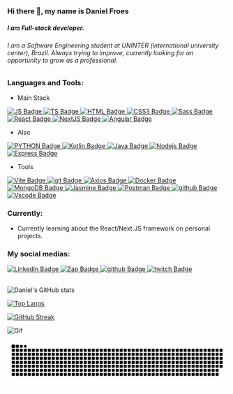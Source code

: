 ### Hi there 👋, my name is Daniel Froes

##### I am Full-stack developer.

###### I am a Software Engineering student at UNINTER (international university center), Brazil. Always trying to improve, currently looking for an opportunity to grow as a professional.

### Languages and Tools:

- Main Stack 

<div id="badges">
  <a href="https://github.com/daniel-froes">
    <img src="https://img.shields.io/badge/javascript-%23323330.svg?style=for-the-badge&logo=javascript&logoColor=%23F7DF1E" alt="JS Badge"/>
  </a>
    <a href="https://github.com/daniel-froes">
    <img src="https://img.shields.io/badge/typescript-%23007ACC.svg?style=for-the-badge&logo=typescript&logoColor=white" alt="TS Badge"/>
  </a>
  <a href="https://github.com/daniel-froes">
    <img src="https://img.shields.io/badge/html5-%23E34F26.svg?style=for-the-badge&logo=html5&logoColor=white" alt="HTML Badge"/>
  </a>
  <a href="https://github.com/daniel-froes">
    <img src="https://img.shields.io/badge/css3-%231572B6.svg?style=for-the-badge&logo=css3&logoColor=white" alt="CSS3 Badge"/>
  </a>
  <a href="https://github.com/daniel-froes">
    <img src="https://img.shields.io/badge/Sass-CC6699?style=for-the-badge&logo=sass&logoColor=white" alt="Sass Badge"/>
  </a>
  <a href="https://github.com/daniel-froes">
    <img src="https://img.shields.io/badge/React-20232A?style=for-the-badge&logo=react&logoColor=61DAFB" alt="React Badge"/>
  </a>
    <a href="https://github.com/daniel-froes">
    <img src="https://img.shields.io/badge/next%20js-000000?style=for-the-badge&logo=nextdotjs&logoColor=white" alt="NextJS Badge"/>
  </a>
    <a href="https://github.com/daniel-froes">
    <img src="https://img.shields.io/badge/AngularJS-E23237?style=for-the-badge&logo=angularjs&logoColor=white" alt="Angular Badge"/>
  </a>
</div>

- Also

<div id="badges">
  <a href="https://github.com/daniel-froes">
    <img src="https://img.shields.io/badge/python-3670A0?style=for-the-badge&logo=python&logoColor=ffdd54" alt="PYTHON Badge"/>
  </a>
     <a href="https://github.com/daniel-froes">
    <img src="https://img.shields.io/badge/Kotlin-0095D5?&style=for-the-badge&logo=kotlin&logoColor=white" alt="Kotlin Badge"/>
  </a>
  <a href="https://github.com/daniel-froes">
    <img src="https://img.shields.io/badge/Java-ED8B00?style=for-the-badge&logo=java&logoColor=white" alt="Java Badge"/>
  </a>
    <a href="https://github.com/daniel-froes">
    <img src="https://img.shields.io/badge/node.js-6DA55F?style=for-the-badge&logo=node.js&logoColor=white" alt="Nodejs Badge"/>
  </a>
    <a href="https://github.com/daniel-froes">
    <img src="https://img.shields.io/badge/express.js-%23404d59.svg?style=for-the-badge&logo=express&logoColor=%2361DAFB" alt="Express Badge"/>
  </a>

</div>

- Tools

<div id="badges">
  <a href="https://github.com/daniel-froes">
    <img src="https://img.shields.io/badge/Vite-B73BFE?style=for-the-badge&logo=vite&logoColor=FFD62E" alt="Vite Badge"/>
  </a>
  <a href="https://github.com/daniel-froes">
    <img src="https://img.shields.io/badge/git-%23F05033.svg?style=for-the-badge&logo=git&logoColor=white" alt="git Badge"/>
  </a>
    <a href="https://github.com/daniel-froes">
    <img src="https://img.shields.io/badge/axios-671ddf?&style=for-the-badge&logo=axios&logoColor=white" alt="Axios Badge"/>
  </a>
      <a href="https://github.com/daniel-froes">
    <img src="https://img.shields.io/badge/Docker-2CA5E0?style=for-the-badge&logo=docker&logoColor=white" alt="Docker Badge"/>
  </a>
  <a href="https://github.com/daniel-froes">
    <img src="https://img.shields.io/badge/MongoDB-4EA94B?style=for-the-badge&logo=mongodb&logoColor=white" alt="MongoDB Badge"/>
  </a>
    <a href="https://github.com/daniel-froes">
    <img src="https://img.shields.io/badge/Jasmine-8A4182?style=for-the-badge&logo=Jasmine&logoColor=white" alt="Jasmine Badge"/>
  </a>
      <a href="https://github.com/daniel-froes">
    <img src="https://img.shields.io/badge/Postman-FF6C37?style=for-the-badge&logo=Postman&logoColor=white" alt="Postman Badge"/>
  </a>
  <a href="https://github.com/daniel-froes">
    <img src="https://img.shields.io/badge/github-%23121011.svg?style=for-the-badge&logo=github&logoColor=white" alt="github Badge"/>
  </a>
    <a href="https://github.com/daniel-froes">
    <img src="https://img.shields.io/badge/VSCode-0078D4?style=for-the-badge&logo=visual%20studio%20code&logoColor=white" alt="Vscode Badge"/>
  </a>
  
</div>

### Currently:

- Currently learning about the React/Next.JS framework on personal projects.

### My social medias:

<div id="badges">
  <a href="https://www.linkedin.com/in/danielfroes-/">
    <img src="https://img.shields.io/badge/linkedin-%230077B5.svg?style=for-the-badge&logo=linkedin&logoColor=white" alt="Linkedin Badge"/>
  </a>
  <a href="https://wa.me/5541988812441">
    <img src="https://img.shields.io/badge/WhatsApp-25D366?style=for-the-badge&logo=whatsapp&logoColor=white" alt="Zap Badge"/>
  </a>
  <a href="https://www.instagram.com/danielfroes.jpeg">
    <img src="https://img.shields.io/badge/INSTAGRAM-%23E4405F.svg?style=for-the-badge&logo=Instagram&logoColor=white" alt="github Badge"/>
  </a>
  <a href="https://www.twitch.tv/thecrabsons">
    <img src="https://img.shields.io/badge/Twitch-9347FF?style=for-the-badge&logo=twitch&logoColor=white" alt="twitch Badge"/>
  </a>
  
</div>

</br>



![Daniel's GitHub stats](https://github-readme-stats.vercel.app/api?username=daniel-froes&show_icons=true&theme=synthwave) 

[![Top Langs](https://github-readme-stats.vercel.app/api/top-langs/?username=daniel-froes&layout=compact&theme=synthwave)](https://github.com/anuraghazra/github-readme-stats)

[![GitHub Streak](https://github-readme-streak-stats.herokuapp.com/?user=daniel-froes&theme=synthwave)](https://git.io/streak-stats)

<img src="https://c.tenor.com/wilYo_7wGKYAAAAC/new-game-ahagon-umiko-programming.gif" alt="Gif"/>

![snake gif](https://github.com/daniel-froes/daniel-froes/blob/output/github-contribution-grid-snake-dark.svg)

